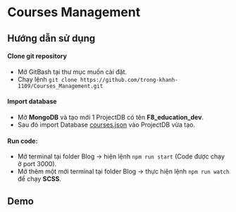 # Courses Management
## Hướng dẫn sử dụng
#### Clone git repository
- Mở GitBash tại thư mục muốn cài đặt.
- Chạy lệnh `git clone https://github.com/trong-khanh-1109/Courses_Management.git`
#### Import database
- Mở **MongoDB** và tạo mới 1 ProjectDB có tên **F8_education_dev**.
- Sau đó import Database [courses.json](./courses.json) vào ProjectDB vừa tạo.
#### Run code:
- Mở terminal tại folder Blog -> hiện lệnh `npm run start` (Code được chạy ở port 3000).
- Mở thêm một mới terminal tại folder Blog -> thực hiện lệnh `npm run watch` để chạy **SCSS**.
## Demo
